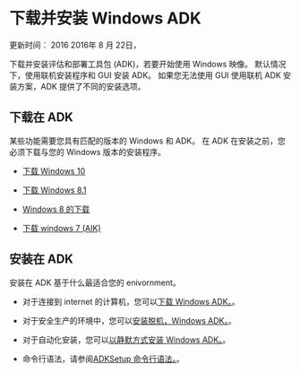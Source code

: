 # <a name="download-and-install-the-windows-adk"></a>下载并安装 Windows ADK

更新时间︰ 2016 2016年 8 月 22日，

下载并安装评估和部署工具包 (ADK)，若要开始使用 Windows 映像。 默认情况下，使用联机安装程序和 GUI 安装 ADK。 如果您无法使用 GUI 使用联机 ADK 安装方案，ADK 提供了不同的安装选项。

## <a name="download-the-adk"></a>下载在 ADK
某些功能需要您具有匹配的版本的 Windows 和 ADK。 在 ADK 在安装之前，您必须下载与您的 Windows 版本的安装程序。

- [下载 Windows 10](https://developer.microsoft.com/en-us/windows/hardware/windows-assessment-deployment-kit)

- [下载 Windows 8.1](https://www.microsoft.com/en-us/download/details.aspx?id=30652)

- [Windows 8 的下载](https://www.microsoft.com/en-us/download/details.aspx?id=30652)

- [下载 windows 7 (AIK)](https://www.microsoft.com/en-us/download/details.aspx?id=5753)

## <a name="install-the-adk"></a>安装在 ADK
安装在 ADK 基于什么最适合您的 enivornment。

- 对于连接到 internet 的计算机，您可以[下载 Windows ADK。](https://developer.microsoft.com/en-us/windows/hardware/windows-assessment-deployment-kit)。

- 对于安全生产的环境中，您可以[安装脱机，Windows ADK。](adk-offline-install.md)。

- 对于自动化安装，您可以[以静默方式安装 Windows ADK。](adk-silent-install.md)。

- 命令行语法，请参阅[ADKSetup 命令行语法。](https://technet.microsoft.com/en-us/library/dn621910.aspx)。
